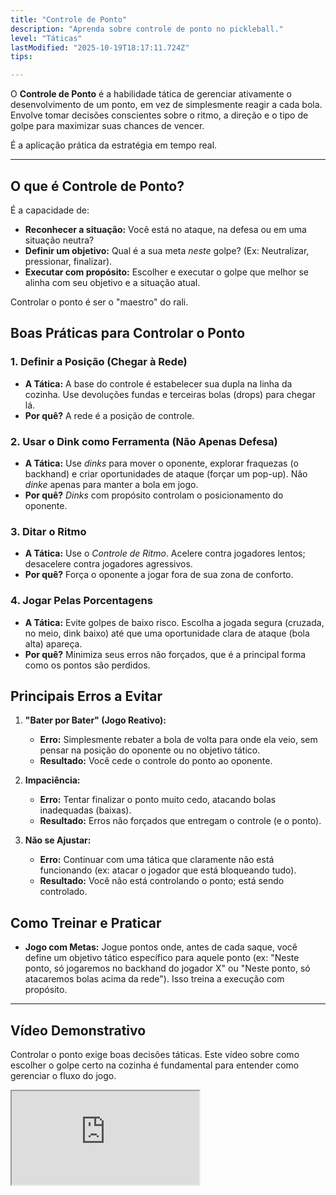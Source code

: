 ```yaml
---
title: "Controle de Ponto"
description: "Aprenda sobre controle de ponto no pickleball."
level: "Táticas"
lastModified: "2025-10-19T18:17:11.724Z"
tips:

---
```


O **Controle de Ponto** é a habilidade tática de gerenciar ativamente o desenvolvimento de um ponto, em vez de simplesmente reagir a cada bola. Envolve tomar decisões conscientes sobre o ritmo, a direção e o tipo de golpe para maximizar suas chances de vencer.

É a aplicação prática da estratégia em tempo real.

---

## O que é Controle de Ponto?

É a capacidade de:
* **Reconhecer a situação:** Você está no ataque, na defesa ou em uma situação neutra?
* **Definir um objetivo:** Qual é a sua meta *neste* golpe? (Ex: Neutralizar, pressionar, finalizar).
* **Executar com propósito:** Escolher e executar o golpe que melhor se alinha com seu objetivo e a situação atual.

Controlar o ponto é ser o "maestro" do rali.

## Boas Práticas para Controlar o Ponto

### 1. Definir a Posição (Chegar à Rede)
* **A Tática:** A base do controle é estabelecer sua dupla na linha da cozinha. Use devoluções fundas e terceiras bolas (drops) para chegar lá.
* **Por quê?** A rede é a posição de controle.

### 2. Usar o Dink como Ferramenta (Não Apenas Defesa)
* **A Tática:** Use *dinks* para mover o oponente, explorar fraquezas (o backhand) e criar oportunidades de ataque (forçar um pop-up). Não *dinke* apenas para manter a bola em jogo.
* **Por quê?** *Dinks* com propósito controlam o posicionamento do oponente.

### 3. Ditar o Ritmo
* **A Tática:** Use o *Controle de Ritmo*. Acelere contra jogadores lentos; desacelere contra jogadores agressivos.
* **Por quê?** Força o oponente a jogar fora de sua zona de conforto.

### 4. Jogar Pelas Porcentagens
* **A Tática:** Evite golpes de baixo risco. Escolha a jogada segura (cruzada, no meio, dink baixo) até que uma oportunidade clara de ataque (bola alta) apareça.
* **Por quê?** Minimiza seus erros não forçados, que é a principal forma como os pontos são perdidos.

## Principais Erros a Evitar

1.  **"Bater por Bater" (Jogo Reativo):**
    * **Erro:** Simplesmente rebater a bola de volta para onde ela veio, sem pensar na posição do oponente ou no objetivo tático.
    * **Resultado:** Você cede o controle do ponto ao oponente.

2.  **Impaciência:**
    * **Erro:** Tentar finalizar o ponto muito cedo, atacando bolas inadequadas (baixas).
    * **Resultado:** Erros não forçados que entregam o controle (e o ponto).

3.  **Não se Ajustar:**
    * **Erro:** Continuar com uma tática que claramente não está funcionando (ex: atacar o jogador que está bloqueando tudo).
    * **Resultado:** Você não está controlando o ponto; está sendo controlado.

## Como Treinar e Praticar

* **Jogo com Metas:** Jogue pontos onde, antes de cada saque, você define um objetivo tático específico para aquele ponto (ex: "Neste ponto, só jogaremos no backhand do jogador X" ou "Neste ponto, só atacaremos bolas acima da rede"). Isso treina a execução com propósito.

---

## Vídeo Demonstrativo

Controlar o ponto exige boas decisões táticas. Este vídeo sobre como escolher o golpe certo na cozinha é fundamental para entender como gerenciar o fluxo do jogo.

<div class="youtube-video">
  <iframe 
    src="https://www.youtube.com/embed/kR2m19oXJ1E?rel=0&modestbranding=1&fs=1&cc_load_policy=1" 
    title="Pickleball - Como escolher o golpe certo e fazer a leitura da jogada na Cozinha (YouTube)" 
    allow="accelerometer; autoplay; clipboard-write; encrypted-media; gyroscope; picture-in-picture" 
    allowfullscreen>
  </iframe>
</div>